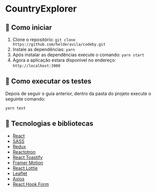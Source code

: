# CountryExplorer

## 🤔 Como iniciar

1. Clone o repositório: `git clone https://github.com/helderavila/codeby.git`
2. Instale as dependências: `yarn`
3. Após instalar as dependências execute o comando: `yarn start`
4. Agora a aplicação estara disponivel no endereço: `http://localhost:3000`

## 🧪 Como executar os testes

Depois de seguir o guia anterior, dentro da pasta do projeto execute o seguinte comando:

`yarn test`


## 🚀 Tecnologias e bibliotecas

- [React](https://reactjs.org)
- [SASS](https://sass-lang.com/)
- [Redux](https://redux.js.org/)
- [Reactotron](https://github.com/infinitered/reactotron)
- [React Toastify](https://github.com/fkhadra/react-toastify)
- [Framer Motion](https://www.framer.com/motion/)
- [React Lottie](https://www.npmjs.com/package/react-lottie)
- [Leaflet](https://leafletjs.com/)
- [Axios](https://github.com/axios/axios)
- [React Hook Form](https://react-hook-form.com/)







